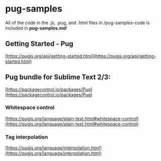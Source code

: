 # pug-samples
All of the code in the .js, .pug, and .html files in /pug-samples-code is included in **pug-samples.md**!

## Getting Started - Pug
[https://pugjs.org/api/getting-started.html](https://pugjs.org/api/getting-started.html)

## Pug bundle for Sublime Text 2/3:
[https://packagecontrol.io/packages/Pug](https://packagecontrol.io/packages/Pug)

### Whitespace control
[https://pugjs.org/language/plain-text.html#whitespace-control](https://pugjs.org/language/plain-text.html#whitespace-control)

### Tag interpolation
[https://pugjs.org/language/interpolation.html](https://pugjs.org/language/interpolation.html)
